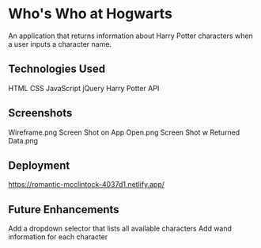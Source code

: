 
# Who's Who at Hogwarts

An application that returns information about Harry Potter characters when a user inputs a character name.


## Technologies Used

HTML
CSS
JavaScript
jQuery
Harry Potter API
## Screenshots

Wireframe.png
Screen Shot on App Open.png
Screen Shot w Returned Data.png


## Deployment

https://romantic-mcclintock-4037d1.netlify.app/


## Future Enhancements

Add a dropdown selector that lists all available characters 
Add wand information for each character